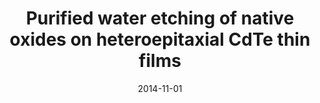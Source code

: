 ---
title: "Purified water etching of native oxides on heteroepitaxial CdTe thin films"
collection: publications
permalink: /publication/2014-11-01-Purified-water-etching-of-native-oxides-on-heteroepitaxial-CdTe-thin-films
date: 2014-11-01
venue: 'Journal of physics D: Applied physics'
paperurl: 'https://iopscience.iop.org/article/10.1088/0022-3727/47/49/495304/meta'
citation: 'Meinander, Kristoffer, Carvalho, Jessica L, Miki, Carley, Rideout, Joshua, Jovanovic, Stephen M, <b>Devenyi, Gabriel A</b>, Preston, John S, &quot;<i>Purified water etching of native oxides on heteroepitaxial CdTe thin films</i>.&quot; Journal of physics D: Applied physics, 2014.'
---